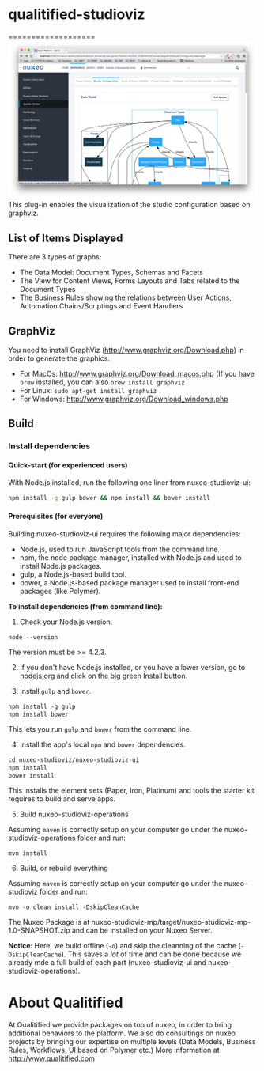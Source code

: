 # qualitified-studioviz
===================
<img src="screenshot1.png"/>
This plug-in enables the visualization of the studio configuration based on graphviz.

## List of Items Displayed
There are 3 types of graphs:
- The Data Model: Document Types, Schemas and Facets
- The View for Content Views, Forms Layouts and Tabs related to the Document Types
- The Business Rules showing the relations between User Actions, Automation Chains/Scriptings and Event Handlers

## GraphViz
You need to install GraphViz (http://www.graphviz.org/Download.php) in order to generate the graphics.
- For MacOs: http://www.graphviz.org/Download_macos.php (If you have `brew` installed, you can also `brew install graphviz`
- For Linux: `sudo apt-get install graphviz`
- For Windows: http://www.graphviz.org/Download_windows.php

## Build
### Install dependencies

#### Quick-start (for experienced users)

With Node.js installed, run the following one liner from nuxeo-studioviz-ui:

```sh
npm install -g gulp bower && npm install && bower install
```

#### Prerequisites (for everyone)

Building nuxeo-studioviz-ui requires the following major dependencies:

- Node.js, used to run JavaScript tools from the command line.
- npm, the node package manager, installed with Node.js and used to install Node.js packages.
- gulp, a Node.js-based build tool.
- bower, a Node.js-based package manager used to install front-end packages (like Polymer).

**To install dependencies (from command line):**

1)  Check your Node.js version.

```
node --version
```

The version must be >= 4.2.3.

2)  If you don't have Node.js installed, or you have a lower version, go to [nodejs.org](https://nodejs.org) and click on the big green Install button.

3)  Install `gulp` and `bower`.

```
npm install -g gulp
npm install bower
```

This lets you run `gulp` and `bower` from the command line.

4)  Install the app's local `npm` and `bower` dependencies.

```
cd nuxeo-studioviz/nuxeo-studioviz-ui
npm install
bower install
```

This installs the element sets (Paper, Iron, Platinum) and tools the starter kit requires to build and serve apps.


5)  Build nuxeo-studioviz-operations

Assuming `maven` is correctly setup on your computer go under the nuxeo-studioviz-operations folder and run:

```
mvn install
```

6)  Build, or rebuild everything

Assuming `maven` is correctly setup on your computer go under the nuxeo-studioviz folder and run:

```
mvn -o clean install -DskipCleanCache
```

The Nuxeo Package is at nuxeo-studioviz-mp/target/nuxeo-studioviz-mp-1.0-SNAPSHOT.zip and can be installed on your Nuxeo Server.

**Notice**: Here, we build offline (`-o`) and skip the cleanning of the cache (`-DskipCleanCache`). This saves a _lot_ of time and can be done because we already mde a full build of each part (nuxeo-studioviz-ui and nuxeo-studioviz-operations).

# About Qualitified

At Qualitified we provide packages on top of nuxeo, in order to bring additional behaviors to the platform. We also do consultings on nuxeo projects by bringing our expertise on multiple levels (Data Models, Business Rules, Workflows, UI based on Polymer etc.)
More information at <http://www.qualitified.com>
